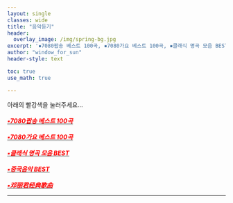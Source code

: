 ```yaml
--- 
layout: single
classes: wide
title: "음악듣기"
header:
  overlay_image: /img/spring-bg.jpg
excerpt: '▪7080팝송 베스트 100곡, ▪7080가요 베스트 100곡, ▪클래식 명곡 모음 BEST, ▪중국음악 BEST, ▪邓丽君经典歌曲"'
author: "window_for_sun"
header-style: text

toc: true
use_math: true

---  
```


아래의 빨강색을 눌러주세요...<br> <br>
[<span style="color:red">***▪7080팝송 베스트 100곡***</span>](https://www.youtube.com/watch?v=8HHveVh4cYE&t=2735s)<br> <br>
[<span style="color:red">***▪7080가요 베스트 100곡***</span>](https://www.youtube.com/watch?v=X1S9NGrXftI&t=4416s)<br> <br>
[<span style="color:red">***▪클래식 명곡 모음 BEST***</span>](https://www.youtube.com/watch?v=r17_s18acdA&t=5373s)<br> <br>
[<span style="color:red">***▪중국음악 BEST***</span>](https://www.youtube.com/watch?v=Ige0m_8-hok)<br> <br>
[<span style="color:red">***▪邓丽君经典歌曲***</span>](https://www.youtube.com/watch?v=Kyq5LsioKGk)

---

